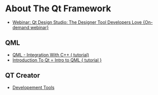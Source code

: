 # About The Qt Framework

- [Webinar: Qt Design Studio: The Designer Tool Developers Love {On-demand webinar}](https://www.youtube.com/watchv=gU_tDbebAzM)

## QML

- [QML - Integration With C++ ( tutorial) ](https://www.youtube.com/watch?v=e35ugcY2aOk)
- [Introduction To Qt = Intro to QML { tutorial }](https://www.youtube.com/watch?v=GkzncJ71mm0)

## QT Creator

- [Developement Tools](https://doc.qt.io/qt-5/topics-app-development.html)